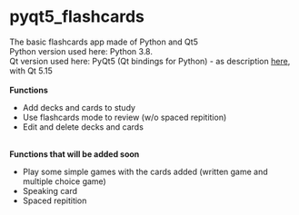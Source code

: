 # pyqt5_flashcards
The basic flashcards app made of Python and Qt5 <br>
Python version used here: Python 3.8. <br>
Qt version used here: PyQt5 (Qt bindings for Python) - as description <a href="https://pypi.org/project/PyQt5/">here</a>, with Qt 5.15<br>
<br>
<b>Functions</b><br>
  - Add decks and cards to study <br>
  - Use flashcards mode to review (w/o spaced repitition) <br>
  - Edit and delete decks and cards<br>
<br>
<b>Functions that will be added soon</b>
<ul>
  <li> Play some simple games with the cards added (written game and multiple choice game) </li>
  <li>Speaking card </li>
  <li>Spaced repitition</li>
 </ul>
<br>
